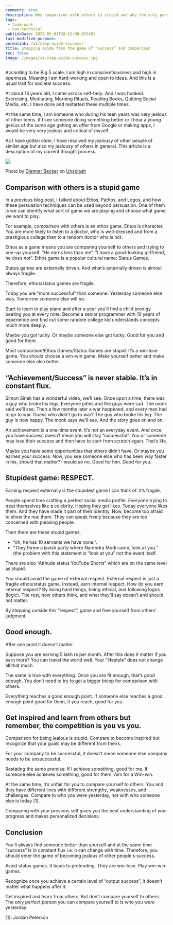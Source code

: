 ```yaml
---
comments: true
description: Why comparison with others is stupid and why the only person you should compare to is who you were yesterday
tags:
 - team-work
 - non-technical
publishDate: 2023-05-01T20:52:08.052481
last-modified-purpose:
permalink: /v1/step-aside-success/
title: Stepping aside from the game of “success” and comparison
toc: false
image: /images/v1-step-aside-success.jpg
---
```


According to be Big 5 scale. I am high in conscientiousness and high in openness. Meaning I am hard-working and open to ideas. And this is a usual trait for societal success.

At about 16 years old, I came across self-help. And I was hooked. Exercising, Meditating, Morning Rituals, Reading Books, Quitting Social Media, etc. I have done and restarted these multiple times.

At the same time, I am someone who during his teen years was very jealous of other teens. If I see someone doing something better or I hear a young genius of the same age getting an offer from Google or making apps, I would be very very jealous and critical of myself.

As I have gotten older, I have resolved my jealousy of other people of similar age but also my jealousy of others in general. This article is a description of my current thought process.

![](/images/v1-step-aside-success.jpg)

Photo by [Dietmar Becker](https://unsplash.com/@dietmarbecker?utm_source=unsplash&utm_medium=referral&utm_content=creditCopyText "‌") on [Unsplash](https://unsplash.com/s/photos/comparison?utm_source=unsplash&utm_medium=referral&utm_content=creditCopyText "‌")

## Comparison with others is a stupid game

In a previous blog post, I talked about Ethos, Pathos, and Logos, and how these persuasion techniques can be used beyond persuasion. One of them is we can identify what sort of game we are playing and choose what game we want to play.

For example, comparison with others is an ethos game. Ethos is character. You are more likely to listen to a doctor, who is well-dressed and from a prestigious college than to a random doctor who is not.

Ethos as a game means you are comparing yourself to others and trying to one-up yourself. “He earns less than me”. “I have a good-looking girlfriend, he does not”. Ethos game is a popular cultural name: Status Games.

Status games are externally driven. And what’s externally driven is almost always fragile.

Therefore, ethos/status games are fragile.

Today you are “more successful” than someone. Yesterday someone else was. Tomorrow someone else will be.

Start to learn to play piano and after a year you’ll find a child prodigy beating you at every note. Become a senior programmer with 10 years of experience and find out some random college kid understands concepts much more deeply.

Maybe you got lucky. Or maybe someone else got lucky. Good for you and good for them.

Most comparison/Ethos Games/Status Games are stupid. It’s a win-lose game. You should choose a win-win game. Make yourself better and make someone else also better.

## “Achievement/Success” is never stable. It’s in constant flux.

Simon Sinek has a wonderful video, we’ll see. Once upon a time, there was a guy who broke his legs. Everyone pities and the guys were sad. The monk said we’ll see. Then a few months later a war happened, and every man had to go to war. Guess who didn’t go to war? The guy who broke his leg. The guy is now happy. The monk says we’ll see. And the story goes on and on.

An achievement is a one-time event. It’s not an everyday event. And once you have success doesn’t mean you will stay “successful”. You or someone may lose their success and then have to start from scratch again. That’s life.

Maybe you have some opportunities that others didn’t have. Or maybe you earned your success. Now, you see someone else who has been way faster in his, should that matter? I would so no. Good for him. Good for you.

## Stupidest game: RESPECT.

Earning respect externally is the stupidest game I can think of. It’s fragile.

People spend time crafting a perfect social media profile. Everyone trying to treat themselves like a celebrity. Hoping they get likes. Today everyone likes them. And they have made it part of their identity. Now, become too afraid to show the real them. They can speak freely because they are too concerned with pleasing people.

Then there are these stupid games,

- “oh, he has 10 servants we have none.”.
- “They threw a lavish party where Narendra Modi came, look at you.” (the problem with this statement is “look at you” not the event itself.

There are also “Attitude status YouTube Shorts” which are on the same level as stupid.

You should avoid the game of external respect. External respect is just a fragile ethos/status game. Instead, earn internal respect. How do you earn internal respect? By doing hard things, being ethical, and following logos (logic). The rest, how others think, and what they’ll say doesn’t and should not matter.

By stepping outside this “respect”, game and free yourself from others' judgment.

## Good enough.

After one point it doesn’t matter.

Suppose you are earning 5 lakh rs per month. After this does it matter if you earn more? You can travel the world well. Your “lifestyle” does not change all that much.

The same is true with everything. Once you are fit enough, that’s good enough. You don’t need to try to get a bigger bicep for comparison with others.

Everything reaches a good enough point. If someone else reaches a good enough point good for them, if you reach, good for you.

## Get inspired and learn from others but remember, the competition is you vs you.

Comparison for being jealous is stupid. Compare to become inspired but recognize that your goals may be different from theirs.

For your company to be successful, it doesn’t mean someone else company needs to be unsuccessful.

Restating the same premise: If I achieve something, good for me. If someone else achieves something, good for them. Aim for a Win-win.

At the same time, it’s unfair for you to compare yourself to others. You and they have different lives with different strengths, weaknesses, and challenges. Compare to who you were yesterday, not with who someone else is today [1].

Comparing with your previous self gives you the best understanding of your progress and makes personalized decisions.

## Conclusion

You’ll always find someone better than yourself and at the same time “success” is in constant flux i.e. it can change with time. Therefore, you should enter the game of becoming jealous of other people's success.

Avoid status games. It leads to pretending. They are win-lose. Play win-win games.

Recognize once you achieve a certain level of “output success”, it doesn’t matter what happens after it.

Get inspired and learn from others. But don’t compare yourself to others. The only perfect person you can compare yourself to is who you were yesterday.

[1]: Jordan Peterson